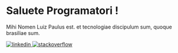 <h1> Saluete Programatori ! </h1>
<p> Mihi Nomen Luiz Paulus est. et tecnologiae discipulum sum, quoque brasiliae sum. </p>


<a href="https://www.linkedin.com/in/luiz-paulo-041585274?lipi=urn%3Ali%3Apage%3Ad_flagship3_profile_view_base_contact_details%3BQyfrIn1eRJS3LJOtqH%2BU1w%3D%3D">
<img src="https://img.shields.io/badge/LinkedIn-0077B5?style=for-the-badge&logo=linkedin&logoColor=" alt="linkedin">
</a>


<a href="https://stackoverflow.com/users/20373525/luiz">
<img src="https://img.shields.io/badge/Stack_Overflow-FE7A16?style=for-the-badge&logo=stack-overflow&logoColor=white" alt="stackoverflow">
</a>


